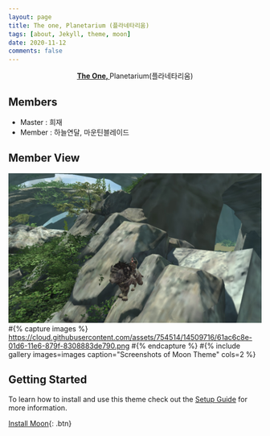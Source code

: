 ```yaml
---
layout: page
title: The one, Planetarium (플라네타리움)
tags: [about, Jekyll, theme, moon]
date: 2020-11-12
comments: false
---
```

    
<center><a href="http://Planetarium-Astellia.github.io"><b>The One, </b></a> Planetarium(플라네타리움)</center>

## Members
* Master : 희재
* Member : 하늘연달, 마운틴블레이드

## Member View

![마블님](https://github.com/Planetarium-Astellia/Planetarium-Astellia.github.io/blob/main/assets/img/%EC%95%84%EC%8A%A4%ED%85%94%EB%A6%AC%EC%95%84_%EB%A7%88%EB%B8%94.png)
#{% capture images %}
    https://cloud.githubusercontent.com/assets/754514/14509716/61ac6c8e-01d6-11e6-879f-8308883de790.png
#{% endcapture %}
#{% include gallery images=images caption="Screenshots of Moon Theme" cols=2 %}



## Getting Started

To learn how to install and use this theme check out the [Setup Guide](http://taylantatli.me/Moon/moon-theme/) for more information.
      
[Install Moon](https://github.com/TaylanTatli/Moon){: .btn}
